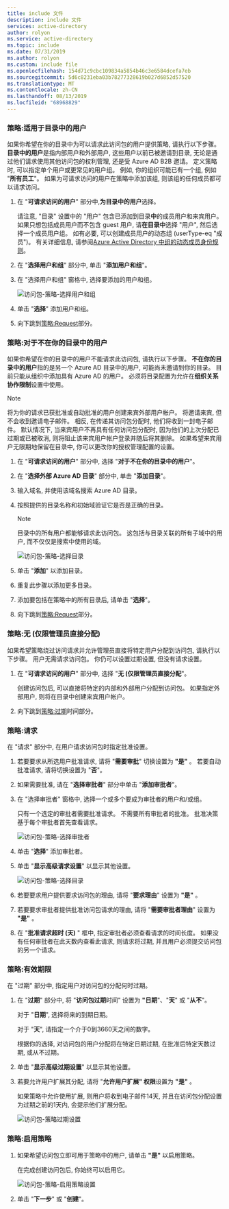 ```yaml
---
title: include 文件
description: include 文件
services: active-directory
author: rolyon
ms.service: active-directory
ms.topic: include
ms.date: 07/31/2019
ms.author: rolyon
ms.custom: include file
ms.openlocfilehash: 154d71c9cbc109834a5854b46c3e6584dcefa7eb
ms.sourcegitcommit: 5d6c8231eba03b78277328619b027d6852d57520
ms.translationtype: MT
ms.contentlocale: zh-CN
ms.lasthandoff: 08/13/2019
ms.locfileid: "68968829"
---
```

### <a name="policy-for-users-in-your-directory"></a>策略:适用于目录中的用户

如果你希望在你的目录中为可以请求此访问包的用户提供策略, 请执行以下步骤。  **目录中的用户**是指内部用户和外部用户, 这些用户以前已被邀请到目录, 无论是通过他们请求使用其他访问包的权利管理, 还是受 Azure AD B2B 邀请。 定义策略时, 可以指定单个用户或更常见的用户组。 例如, 你的组织可能已有一个组, 例如 "**所有员工**"。  如果为可请求访问的用户在策略中添加该组, 则该组的任何成员都可以请求访问。

1. 在 "**可请求访问的用户**" 部分中,**为目录中的用户**选择。

    请注意, "目录" 设置中的 "用户" 包含已添加到目录**中**的成员用户和来宾用户。 如果只想包括成员用户而不包含 guest 用户, 请**在目录中**选择 "用户", 然后选择一个成员用户组。 如有必要, 可以创建成员用户的动态组 (userType-eq "成员")。 有关详细信息, 请参阅[Azure Active Directory 中组的动态成员身份规则](../articles/active-directory/users-groups-roles/groups-dynamic-membership.md)。

1. 在 "**选择用户和组**" 部分中, 单击 "**添加用户和组**"。

1. 在 "选择用户和组" 窗格中, 选择要添加的用户和组。

    ![访问包-策略-选择用户和组](./media/active-directory-entitlement-management-policy/policy-select-users-groups.png)

1. 单击 "**选择**" 添加用户和组。

1. 向下跳到[策略:Request](#policy-request)部分。

### <a name="policy-for-users-not-in-your-directory"></a>策略:对于不在你的目录中的用户

如果你希望在你的目录中的用户不能请求此访问包, 请执行以下步骤。 **不在你的目录中的用户**指的是另一个 Azure AD 目录中的用户, 可能尚未邀请到你的目录。 目前只能从组织中添加具有 Azure AD 的用户。 必须将目录配置为允许在**组织关系协作限制**设置中使用。

> [!NOTE]
> 将为你的请求已获批准或自动批准的用户创建来宾外部用户帐户。 将邀请来宾, 但不会收到邀请电子邮件。 相反, 在传递其访问包分配时, 他们将收到一封电子邮件。 默认情况下, 当来宾用户不再具有任何访问包分配时, 因为他们的上次分配已过期或已被取消, 则将阻止该来宾用户帐户登录并随后将其删除。 如果希望来宾用户无限期地保留在目录中, 你可以更改你的授权管理配置的设置。

1. 在 "**可请求访问的用户**" 部分中, 选择 "**对于不在你的目录中的用户**"。

1. 在 "**选择外部 Azure AD 目录**" 部分中, 单击 "**添加目录**"。

1. 输入域名, 并使用该域名搜索 Azure AD 目录。

1. 按照提供的目录名称和初始域验证它是否是正确的目录。

    > [!NOTE]
    > 目录中的所有用户都能够请求此访问包。 这包括与目录关联的所有子域中的用户, 而不仅仅是搜索中使用的域。

    ![访问包-策略-选择目录](./media/active-directory-entitlement-management-policy/policy-select-directories.png)

1. 单击 "**添加**" 以添加目录。

1. 重复此步骤以添加更多目录。

1. 添加要包括在策略中的所有目录后, 请单击 "**选择**"。

1. 向下跳到[策略:Request](#policy-request)部分。

### <a name="policy-none-administrator-direct-assignments-only"></a>策略:无 (仅限管理员直接分配)

如果希望策略绕过访问请求并允许管理员直接将特定用户分配到访问包, 请执行以下步骤。 用户无需请求访问包。 你仍可以设置过期设置, 但没有请求设置。

1. 在 "**可请求访问的用户**" 部分中, 选择 "**无 (仅限管理员直接分配**"。

    创建访问包后, 可以直接将特定的内部和外部用户分配到访问包。 如果指定外部用户, 则将在目录中创建来宾用户帐户。

1. 向下跳到[策略:过期](#policy-expiration)时间部分。

### <a name="policy-request"></a>策略:请求

在 "请求" 部分中, 在用户请求访问包时指定批准设置。

1. 若要要求从所选用户批准请求, 请将 "**需要审批**" 切换设置为 **"是"** 。 若要自动批准请求, 请将切换设置为 "**否**"。

1. 如果需要批准, 请在 "**选择审批者**" 部分中单击 "**添加审批者**"。

1. 在 "选择审批者" 窗格中, 选择一个或多个要成为审批者的用户和/或组。

    只有一个选定的审批者需要批准请求。 不需要所有审批者的批准。 批准决策基于每个审批者首先查看请求。

    ![访问包-策略-选择审批者](./media/active-directory-entitlement-management-policy/policy-select-approvers.png)

1. 单击 "**选择**" 添加审批者。

1. 单击 "**显示高级请求设置**" 以显示其他设置。

    ![访问包-策略-选择目录](./media/active-directory-entitlement-management-policy/policy-advanced-request.png)

1. 若要要求用户提供要求访问包的理由, 请将 "**要求理由**" 设置为 **"是"** 。

1. 若要要求审批者提供批准访问包请求的理由, 请将 "**需要审批者理由**" 设置为 **"是"** 。

1. 在 "**批准请求超时 (天)** " 框中, 指定审批者必须查看请求的时间长度。 如果没有任何审批者在此天数内查看此请求, 则请求将过期, 并且用户必须提交访问包的另一个请求。

### <a name="policy-expiration"></a>策略:有效期限

在 "过期" 部分中, 指定用户对访问包的分配何时过期。

1. 在 "**过期**" 部分中, 将 "**访问包过期**时间" 设置为 **"日期**"、"**天**" 或 "**从不**"。

    对于 "**日期**", 选择将来的到期日期。

    对于 "**天**", 请指定一个介于0到3660天之间的数字。

    根据你的选择, 对访问包的用户分配将在特定日期过期, 在批准后特定天数过期, 或从不过期。

1. 单击 "**显示高级过期设置**" 以显示其他设置。

1. 若要允许用户扩展其分配, 请将 "**允许用户扩展" 权限**设置为 **"是"** 。

    如果策略中允许使用扩展, 则用户将收到电子邮件14天, 并且在访问包分配设置为过期之前的1天内, 会提示他们扩展分配。

    ![访问包-策略过期设置](./media/active-directory-entitlement-management-policy/policy-expiration.png)

### <a name="policy-enable-policy"></a>策略:启用策略

1. 如果希望访问包立即可用于策略中的用户, 请单击 **"是"** 以启用策略。

    在完成创建访问包后, 你始终可以启用它。

    ![访问包-策略-启用策略设置](./media/active-directory-entitlement-management-policy/policy-enable.png)

1. 单击 "**下一步**" 或 "**创建**"。
